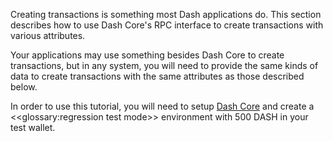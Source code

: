 Creating transactions is something most Dash applications do. This section describes how to use Dash Core's RPC interface to create transactions with various attributes.

Your applications may use something besides Dash Core to create transactions, but in any system, you will need to provide the same kinds of data to create transactions with the same attributes as those described below.

In order to use this tutorial, you will need to setup [Dash Core](https://www.dash.org/wallets/#wallets) and create a <<glossary:regression test mode>> environment with 500 DASH in your test wallet.